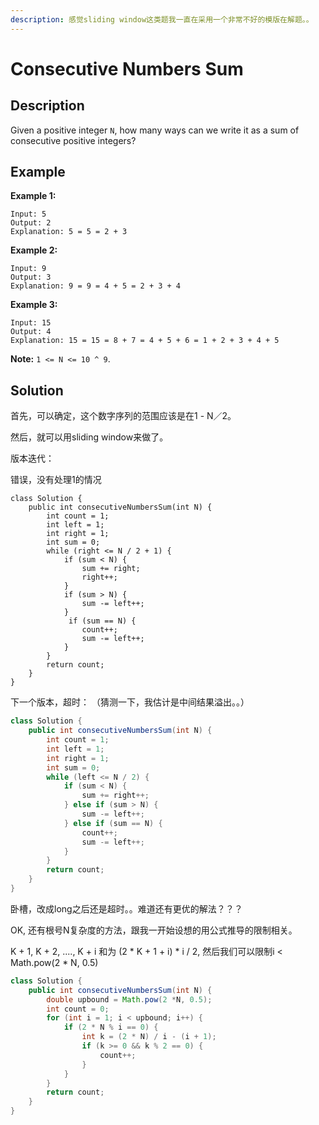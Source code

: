 ```yaml
---
description: 感觉sliding window这类题我一直在采用一个非常不好的模版在解题。。
---
```


# Consecutive Numbers Sum

## Description

Given a positive integer `N`, how many ways can we write it as a sum of consecutive positive integers?

## Example

**Example 1:**

```text
Input: 5
Output: 2
Explanation: 5 = 5 = 2 + 3
```

**Example 2:**

```text
Input: 9
Output: 3
Explanation: 9 = 9 = 4 + 5 = 2 + 3 + 4
```

**Example 3:**

```text
Input: 15
Output: 4
Explanation: 15 = 15 = 8 + 7 = 4 + 5 + 6 = 1 + 2 + 3 + 4 + 5
```

**Note:** `1 <= N <= 10 ^ 9`.

## Solution

首先，可以确定，这个数字序列的范围应该是在1 - N／2。

然后，就可以用sliding window来做了。

版本迭代：

错误，没有处理1的情况

```text
class Solution {
    public int consecutiveNumbersSum(int N) {
        int count = 1;
        int left = 1;
        int right = 1;
        int sum = 0;
        while (right <= N / 2 + 1) {
            if (sum < N) {
                sum += right;
                right++;
            } 
            if (sum > N) {
                sum -= left++;
            }
             if (sum == N) {
                count++;
                sum -= left++;
            }
        }
        return count;
    }
}
```

下一个版本，超时： （猜测一下，我估计是中间结果溢出。。）

```java
class Solution {
    public int consecutiveNumbersSum(int N) {
        int count = 1;
        int left = 1;
        int right = 1;
        int sum = 0;
        while (left <= N / 2) {
            if (sum < N) {
                sum += right++;
            } else if (sum > N) {
                sum -= left++;
            } else if (sum == N) {
                count++;
                sum -= left++;
            }
        }
        return count;
    }
}
```

卧槽，改成long之后还是超时。。难道还有更优的解法？？？

OK, 还有根号N复杂度的方法，跟我一开始设想的用公式推导的限制相关。

K + 1, K + 2,  ....,  K + i    和为 \(2 \* K + 1 + i\) \* i  / 2,   然后我们可以限制i &lt; Math.pow\(2 \* N, 0.5\)

```java
class Solution {
    public int consecutiveNumbersSum(int N) {
        double upbound = Math.pow(2 *N, 0.5);
        int count = 0;
        for (int i = 1; i < upbound; i++) {
            if (2 * N % i == 0) {
                int k = (2 * N) / i - (i + 1);
                if (k >= 0 && k % 2 == 0) {
                    count++;
                }
            }
        }
        return count;
    }
}
```

